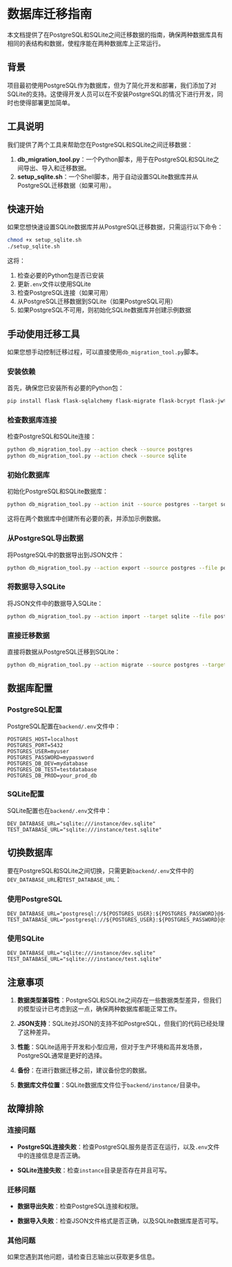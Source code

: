 # 数据库迁移指南

本文档提供了在PostgreSQL和SQLite之间迁移数据的指南，确保两种数据库具有相同的表结构和数据，使程序能在两种数据库上正常运行。

## 背景

项目最初使用PostgreSQL作为数据库，但为了简化开发和部署，我们添加了对SQLite的支持。这使得开发人员可以在不安装PostgreSQL的情况下进行开发，同时也使得部署更加简单。

## 工具说明

我们提供了两个工具来帮助您在PostgreSQL和SQLite之间迁移数据：

1. **db_migration_tool.py**：一个Python脚本，用于在PostgreSQL和SQLite之间导出、导入和迁移数据。
2. **setup_sqlite.sh**：一个Shell脚本，用于自动设置SQLite数据库并从PostgreSQL迁移数据（如果可用）。

## 快速开始

如果您想快速设置SQLite数据库并从PostgreSQL迁移数据，只需运行以下命令：

```bash
chmod +x setup_sqlite.sh
./setup_sqlite.sh
```

这将：
1. 检查必要的Python包是否已安装
2. 更新`.env`文件以使用SQLite
3. 检查PostgreSQL连接（如果可用）
4. 从PostgreSQL迁移数据到SQLite（如果PostgreSQL可用）
5. 如果PostgreSQL不可用，则初始化SQLite数据库并创建示例数据

## 手动使用迁移工具

如果您想手动控制迁移过程，可以直接使用`db_migration_tool.py`脚本。

### 安装依赖

首先，确保您已安装所有必要的Python包：

```bash
pip install flask flask-sqlalchemy flask-migrate flask-bcrypt flask-jwt-extended python-dotenv sqlalchemy
```

### 检查数据库连接

检查PostgreSQL和SQLite连接：

```bash
python db_migration_tool.py --action check --source postgres
python db_migration_tool.py --action check --source sqlite
```

### 初始化数据库

初始化PostgreSQL和SQLite数据库：

```bash
python db_migration_tool.py --action init --source postgres --target sqlite
```

这将在两个数据库中创建所有必要的表，并添加示例数据。

### 从PostgreSQL导出数据

将PostgreSQL中的数据导出到JSON文件：

```bash
python db_migration_tool.py --action export --source postgres --file postgres_data.json
```

### 将数据导入SQLite

将JSON文件中的数据导入SQLite：

```bash
python db_migration_tool.py --action import --target sqlite --file postgres_data.json
```

### 直接迁移数据

直接将数据从PostgreSQL迁移到SQLite：

```bash
python db_migration_tool.py --action migrate --source postgres --target sqlite
```

## 数据库配置

### PostgreSQL配置

PostgreSQL配置在`backend/.env`文件中：

```
POSTGRES_HOST=localhost
POSTGRES_PORT=5432
POSTGRES_USER=myuser
POSTGRES_PASSWORD=mypassword
POSTGRES_DB_DEV=mydatabase
POSTGRES_DB_TEST=testdatabase
POSTGRES_DB_PROD=your_prod_db
```

### SQLite配置

SQLite配置也在`backend/.env`文件中：

```
DEV_DATABASE_URL="sqlite:///instance/dev.sqlite"
TEST_DATABASE_URL="sqlite:///instance/test.sqlite"
```

## 切换数据库

要在PostgreSQL和SQLite之间切换，只需更新`backend/.env`文件中的`DEV_DATABASE_URL`和`TEST_DATABASE_URL`：

### 使用PostgreSQL

```
DEV_DATABASE_URL="postgresql://${POSTGRES_USER}:${POSTGRES_PASSWORD}@${POSTGRES_HOST}:${POSTGRES_PORT}/${POSTGRES_DB_DEV}"
TEST_DATABASE_URL="postgresql://${POSTGRES_USER}:${POSTGRES_PASSWORD}@${POSTGRES_HOST}:${POSTGRES_PORT}/${POSTGRES_DB_TEST}"
```

### 使用SQLite

```
DEV_DATABASE_URL="sqlite:///instance/dev.sqlite"
TEST_DATABASE_URL="sqlite:///instance/test.sqlite"
```

## 注意事项

1. **数据类型兼容性**：PostgreSQL和SQLite之间存在一些数据类型差异，但我们的模型设计已考虑到这一点，确保两种数据库都能正常工作。

2. **JSON支持**：SQLite对JSON的支持不如PostgreSQL，但我们的代码已经处理了这种差异。

3. **性能**：SQLite适用于开发和小型应用，但对于生产环境和高并发场景，PostgreSQL通常是更好的选择。

4. **备份**：在进行数据迁移之前，建议备份您的数据。

5. **数据库文件位置**：SQLite数据库文件位于`backend/instance/`目录中。

## 故障排除

### 连接问题

- **PostgreSQL连接失败**：检查PostgreSQL服务是否正在运行，以及`.env`文件中的连接信息是否正确。

- **SQLite连接失败**：检查`instance`目录是否存在并且可写。

### 迁移问题

- **数据导出失败**：检查PostgreSQL连接和权限。

- **数据导入失败**：检查JSON文件格式是否正确，以及SQLite数据库是否可写。

### 其他问题

如果您遇到其他问题，请检查日志输出以获取更多信息。
